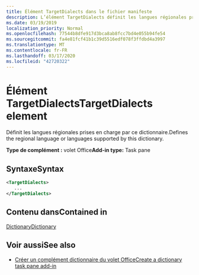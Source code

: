```yaml
---
title: Élément TargetDialects dans le fichier manifeste
description: L’élément TargetDialects définit les langues régionales prises en charge par ce dictionnaire.
ms.date: 03/19/2019
localization_priority: Normal
ms.openlocfilehash: 77544b8dfe917d3bca8ab8fcc7bd4e055b94fe54
ms.sourcegitcommit: fa4e81fcf41b1c39d5516edf078f3ffdbd4a3997
ms.translationtype: MT
ms.contentlocale: fr-FR
ms.lasthandoff: 03/17/2020
ms.locfileid: "42720322"
---
```

# <a name="targetdialects-element"></a><span data-ttu-id="2de9b-103">Élément TargetDialects</span><span class="sxs-lookup"><span data-stu-id="2de9b-103">TargetDialects element</span></span>

<span data-ttu-id="2de9b-104">Définit les langues régionales prises en charge par ce dictionnaire.</span><span class="sxs-lookup"><span data-stu-id="2de9b-104">Defines the regional language or languages supported by this dictionary.</span></span>

<span data-ttu-id="2de9b-105">**Type de complément :** volet Office</span><span class="sxs-lookup"><span data-stu-id="2de9b-105">**Add-in type:** Task pane</span></span>

## <a name="syntax"></a><span data-ttu-id="2de9b-106">Syntaxe</span><span class="sxs-lookup"><span data-stu-id="2de9b-106">Syntax</span></span>

```XML
<TargetDialects>
   ...
</TargetDialects>
```

## <a name="contained-in"></a><span data-ttu-id="2de9b-107">Contenu dans</span><span class="sxs-lookup"><span data-stu-id="2de9b-107">Contained in</span></span>

[<span data-ttu-id="2de9b-108">Dictionary</span><span class="sxs-lookup"><span data-stu-id="2de9b-108">Dictionary</span></span>](dictionary.md)

## <a name="see-also"></a><span data-ttu-id="2de9b-109">Voir aussi</span><span class="sxs-lookup"><span data-stu-id="2de9b-109">See also</span></span>

- [<span data-ttu-id="2de9b-110">Créer un complément dictionnaire du volet Office</span><span class="sxs-lookup"><span data-stu-id="2de9b-110">Create a dictionary task pane add-in</span></span>](../../word/dictionary-task-pane-add-ins.md)
